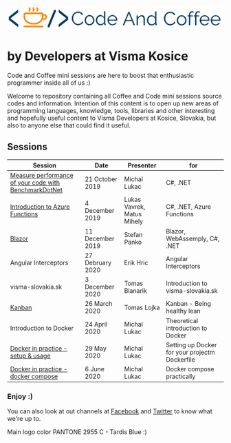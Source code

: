 ![logo.png](docs/images/logo2.png)

# by Developers at Visma Kosice

Code and Coffee mini sessions are here to boost that enthusiastic programmer inside all of us :)

Welcome to repository containing all Coffee and Code mini sessions source codes and information.
Intention of this content is to open up new areas of programming languages, knowledge, tools, libraries and other interesting and hopefully useful content to Visma Developers at Kosice, Slovakia, but also to anyone else that could find it useful.

## Sessions

| Session | Date | Presenter | for |
|--------------|----------|--------------|--------------|
| [Measure performance of your code with BenchmarkDotNet](https://github.com/DevelopersVismaKosice/CodeAndCoffee/tree/master/sessions/1-Measure%20performance%20of%20your%20code%20with%20BenchmarkDotNet) | 21 October 2019 | Michal Lukac | C#, .NET |
| [Introduction to Azure Functions](https://github.com/DevelopersVismaKosice/CodeAndCoffee/tree/master/sessions/2-Introduction%20to%20Azure%20Functions) | 4 December 2019 | Lukas Vavrek, Matus Mihely | C#, .NET, Azure Functions 
| [Blazor](https://github.com/DevelopersVismaKosice/CodeAndCoffee/tree/master/sessions/3-Blazor) | 11 December 2019 | Stefan Panko | Blazor, WebAssemply, C#, .NET
| Angular Interceptors | 27 Debruary 2020 | Erik Hric | Angular Interceptors
| visma-slovakia.sk | 3 December 2020 | Tomas Blanarik | Introduction to visma-slovakia.sk
| [Kanban](https://github.com/DevelopersVismaKosice/CodeAndCoffee/blob/master/sessions/6-Kanban/Kanban.pdf) | 26 March 2020 | Tomas Lojka | Kanban - Being healthy lean
| Introduction to Docker | 24 April 2020 | Michal Lukac | Theoretical introduction to Docker
| [Docker in practice - setup & usage](https://github.com/DevelopersVismaKosice/CodeAndCoffee/blob/master/sessions/Docker%20in%20Practice/README.Session-June-5-2020.md) | 29 May 2020 | Michal Lukac | Setting up Docker for your projectm Dockerfile
| [Docker in practice - docker compose](https://github.com/DevelopersVismaKosice/CodeAndCoffee/blob/master/sessions/Docker%20in%20Practice/README.Session-June-5-2020.md) | 6 June 2020 | Michal Lukac | Docker compose practically

### Enjoy :)

You can also look at out channels at [Facebook](https://www.facebook.com/pg/vismakosice/posts/) and [Twitter](https://twitter.com/VismaDevsSK) to know what we're up to.

Main logo color PANTONE 2955 C - Tardis Blue :)
